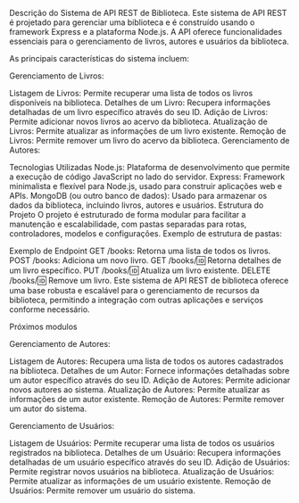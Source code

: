 Descrição do Sistema de API REST de Biblioteca.
Este sistema de API REST é projetado para gerenciar uma biblioteca e é construído usando o framework Express e a plataforma Node.js. A API oferece funcionalidades essenciais para o gerenciamento de livros, autores e usuários da biblioteca. 

As principais características do sistema incluem:

Gerenciamento de Livros:

Listagem de Livros: Permite recuperar uma lista de todos os livros disponíveis na biblioteca.
Detalhes de um Livro: Recupera informações detalhadas de um livro específico através do seu ID.
Adição de Livros: Permite adicionar novos livros ao acervo da biblioteca.
Atualização de Livros: Permite atualizar as informações de um livro existente.
Remoção de Livros: Permite remover um livro do acervo da biblioteca.
Gerenciamento de Autores:

Tecnologias Utilizadas
Node.js: Plataforma de desenvolvimento que permite a execução de código JavaScript no lado do servidor.
Express: Framework minimalista e flexível para Node.js, usado para construir aplicações web e APIs.
MongoDB (ou outro banco de dados): Usado para armazenar os dados da biblioteca, incluindo livros, autores e usuários.
Estrutura do Projeto
O projeto é estruturado de forma modular para facilitar a manutenção e escalabilidade, com pastas separadas para rotas, controladores, modelos e configurações. Exemplo de estrutura de pastas:

Exemplo de Endpoint
GET /books: Retorna uma lista de todos os livros.
POST /books: Adiciona um novo livro.
GET /books/:id: Retorna detalhes de um livro específico.
PUT /books/:id: Atualiza um livro existente.
DELETE /books/:id: Remove um livro.
Este sistema de API REST de biblioteca oferece uma base robusta e escalável para o gerenciamento de recursos da biblioteca, permitindo a integração com outras aplicações e serviços conforme necessário.

Próximos modulos

Gerenciamento de Autores:

Listagem de Autores: Recupera uma lista de todos os autores cadastrados na biblioteca.
Detalhes de um Autor: Fornece informações detalhadas sobre um autor específico através do seu ID.
Adição de Autores: Permite adicionar novos autores ao sistema.
Atualização de Autores: Permite atualizar as informações de um autor existente.
Remoção de Autores: Permite remover um autor do sistema.

Gerenciamento de Usuários:

Listagem de Usuários: Permite recuperar uma lista de todos os usuários registrados na biblioteca.
Detalhes de um Usuário: Recupera informações detalhadas de um usuário específico através do seu ID.
Adição de Usuários: Permite registrar novos usuários na biblioteca.
Atualização de Usuários: Permite atualizar as informações de um usuário existente.
Remoção de Usuários: Permite remover um usuário do sistema.
